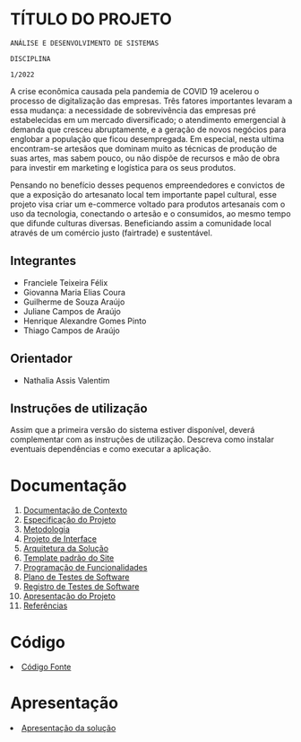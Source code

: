 # TÍTULO DO PROJETO

`ANÁLISE E DESENVOLVIMENTO DE SISTEMAS`

`DISCIPLINA`

`1/2022`

A crise econômica causada pela pandemia de COVID 19 acelerou o processo de digitalização das empresas. Três fatores importantes levaram a essa mudança: a necessidade de sobrevivência das empresas pré estabelecidas em um mercado diversificado; o atendimento emergencial à demanda que cresceu abruptamente, e a geração de novos negócios para englobar a população que ficou desempregada. Em especial, nesta ultima encontram-se artesãos que dominam muito as técnicas de produção de suas artes, mas sabem pouco, ou não dispõe de recursos e mão de obra para investir em marketing e logística para os seus produtos.

Pensando no benefício desses pequenos empreendedores e convictos de que a exposição do artesanato local tem importante papel cultural, esse projeto visa criar um e-commerce voltado para produtos artesanais com o uso da tecnologia, conectando o artesão e o consumidos, ao mesmo tempo que difunde culturas diversas. Beneficiando assim a comunidade local através de um comércio justo (fairtrade) e sustentável.

## Integrantes

* Franciele Teixeira Félix
* Giovanna Maria Elias Coura
* Guilherme de Souza Araújo
* Juliane Campos de Araújo
* Henrique Alexandre Gomes Pinto
* Thiago Campos de Araújo

## Orientador

* Nathalia Assis Valentim

## Instruções de utilização

Assim que a primeira versão do sistema estiver disponível, deverá complementar com as instruções de utilização. Descreva como instalar eventuais dependências e como executar a aplicação.

# Documentação

<ol>
<li><a href="docs/01-Documentação de Contexto.md"> Documentação de Contexto</a></li>
<li><a href="docs/02-Especificação do Projeto.md"> Especificação do Projeto</a></li>
<li><a href="docs/03-Metodologia.md"> Metodologia</a></li>
<li><a href="docs/04-Projeto de Interface.md"> Projeto de Interface</a></li>
<li><a href="docs/05-Arquitetura da Solução.md"> Arquitetura da Solução</a></li>
<li><a href="docs/06-Template padrão do Site.md"> Template padrão do Site</a></li>
<li><a href="docs/07-Programação de Funcionalidades.md"> Programação de Funcionalidades</a></li>
<li><a href="docs/08-Plano de Testes de Software.md"> Plano de Testes de Software</a></li>
<li><a href="docs/09-Registro de Testes de Software.md"> Registro de Testes de Software</a></li>
<li><a href="docs/10-Apresentação do Projeto.md"> Apresentação do Projeto</a></li>
<li><a href="docs/11-Referências.md"> Referências</a></li>
</ol>

# Código

<li><a href="src/README.md"> Código Fonte</a></li>

# Apresentação

<li><a href="presentation/README.md"> Apresentação da solução</a></li>
